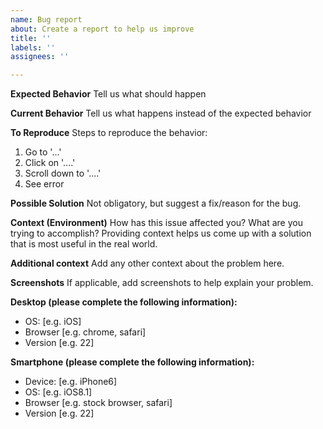 ```yaml
---
name: Bug report
about: Create a report to help us improve
title: ''
labels: ''
assignees: ''

---
```


**Expected Behavior**
Tell us what should happen

**Current Behavior**
Tell us what happens instead of the expected behavior

**To Reproduce**
Steps to reproduce the behavior:
1. Go to '...'
2. Click on '....'
3. Scroll down to '....'
4. See error

**Possible Solution**
Not obligatory, but suggest a fix/reason for the bug.

**Context (Environment)**
How has this issue affected you? What are you trying to accomplish?
Providing context helps us come up with a solution that is most useful in the real world.

**Additional context**
Add any other context about the problem here.

**Screenshots**
If applicable, add screenshots to help explain your problem.

**Desktop (please complete the following information):**
 - OS: [e.g. iOS]
 - Browser [e.g. chrome, safari]
 - Version [e.g. 22]

**Smartphone (please complete the following information):**
 - Device: [e.g. iPhone6]
 - OS: [e.g. iOS8.1]
 - Browser [e.g. stock browser, safari]
 - Version [e.g. 22]

